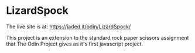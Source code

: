 # LizardSpock
The live site is at: https://jaded.it/odin/LizardSpock/

This project is an extension to the standard rock paper scissors assignment that The Odin Project gives as it's first javascript project.